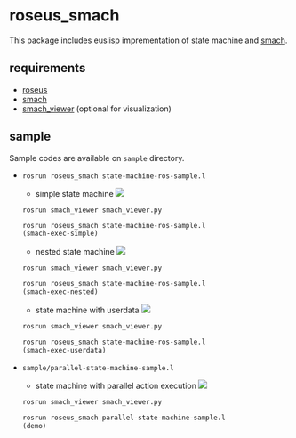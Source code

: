 roseus_smach
============

This package includes euslisp imprementation of state machine and [smach](http://wiki.ros.org/smach).

## requirements

- [roseus](http://wiki.ros.org/roseus)
- [smach](http://wiki.ros.org/smach)
- [smach_viewer](http://wiki.ros.org/smach_viewer) (optional for visualization)

## sample

Sample codes are available on `sample` directory.

- `rosrun roseus_smach state-machine-ros-sample.l`
  - simple state machine
  ![](http://gist.github.com/furushchev/9b1ed0aa57b47537cd2d/raw/smach-simple.gif)
  ```
  rosrun smach_viewer smach_viewer.py
  ```
  ```lisp
  rosrun roseus_smach state-machine-ros-sample.l
  (smach-exec-simple)
  ```
  - nested state machine
  ![](http://gist.github.com/furushchev/raw/9b1ed0aa57b47537cd2d/smach-nested.gif)
  ```
  rosrun smach_viewer smach_viewer.py
  ```
  ```lisp
  rosrun roseus_smach state-machine-ros-sample.l
  (smach-exec-nested)
  ```
  - state machine with userdata
  ![](http://gist.github.com/furushchev/9b1ed0aa57b47537cd2d/raw/smach-userdata.gif)
  ```
  rosrun smach_viewer smach_viewer.py
  ```
  ```lisp
  rosrun roseus_smach state-machine-ros-sample.l
  (smach-exec-userdata)
  ```

- `sample/parallel-state-machine-sample.l`

  - state machine with parallel action execution
  ![](http://gist.github.com/furushchev/9b1ed0aa57b47537cd2d/raw/smach-parallel.gif)
  ```
  rosrun smach_viewer smach_viewer.py
  ```
  ```lisp
  rosrun roseus_smach parallel-state-machine-sample.l
  (demo)
  ```
  
  
